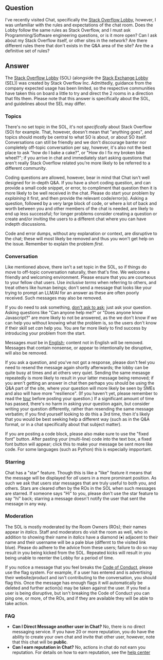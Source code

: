 ## Question
I've recently visited Chat, specifically the [Stack Overflow Lobby](https://chat.stackoverflow.com/rooms/259507/stack-overflow-lobby), however, I was unfamiliar with the rules and expectations of the chat room. Does the Lobby follow the same rules as Stack Overflow, and I must ask Programming/Software engineering questions, or is it more open? Can I ask about my Stack Overflow itself, or other sites in the network? Are there different rules there that don't exists in the Q&A area of the site? Are the a definitive set of rules?


## Answer
The [Stack Overflow Lobby](https://chat.stackoverflow.com/rooms/259507/stack-overflow-lobby) (SOL) (alongside the [Stack Exchange Lobby](https://chat.stackexchange.com/rooms/158962/stack-exchange-lobby) (SEL)) was created by Stack Overflow Inc. Admittedly, guidance from the company expected usage has been limited, so the respective communities have taken this on board a little to try and direct the 2 rooms in a direction that fits them. Please note that this answer is specifically about the SOL, and guidelines about the SEL may differ.

### Topics
There's no set topic in the SOL, it's not *specifically* about Stack Overflow (SO) for example. That, however, doesn't mean that "anything goes", and topics should mostly be central to what SO is about, or about SO itself. Conversations can still be friendly and we don't discourage banter nor completely off-topic conversation per say, however, it's also not the best place to ask "how do I bake a cake?", or "How do I fix my broken bike wheel?"; if you arrive in chat and immediately start asking questions that aren't really Stack Overflow related you're more likely to be referred to a different community. 

Coding questions are allowed, however, bear in mind that Chat isn't well designed for in-depth Q&A. If you have a short coding question, and can provide a small code snippet, or error, to compliment that question then it is more likely to be well received in the chat. Please do start your problem by *explaining* it first, and then provide the relevant code/error(s). Asking a question, followed by a very large block of code, or where a lot of back and worth between you and other members of the chat is needed, are likely to end up less successful; for longer problems consider creating a question or create and/or inviting the users to a different chat where you can have indepth discussions.

Code and error dumps, without any explanation or context, are disruptive to the chat; these will most likely be removed and thus you won't get help on the issue. Remember to explain the problem *first*.

### Conversation
Like mentioned above, there isn't a set topic in the SOL, so if things do move to off-topic conversation naturally, then that's fine. We welcome a friendly and welcoming environment. Please ensure that you are courteous to your fellow chat users. Use *inclusive terms* when referring to others, and treat others like human beings; don't send a message that looks like your trying to prompt an LLM/AI for an answer as these are often poorly received. Such messages may also be removed.

If you do need to ask something, [don't ask to ask](https://dontasktoask.com/); just ask your question. Asking questions like "Can anyone help me?" or "Does anyone know Javascript?" are more likely to not be answered, as the we don't know if we can help you without knowing what the problem is, so the users don't know if their skill set *can* help you. You are far more likely to find success by introducing your problem from the start.

Messages *must* be in [English](https://stackoverflow.com/help/non-english-questions); content not in English will be removed. Messages that contain nonsense, or appear to intentionally be disruptive, will also be removed.

If you ask a question, and you've not got a response, please don't feel you need to resend the message again shortly afterwards; the lobby can be quite busy at times and at others very quiet. Sending the same mesasge repeatedly is more likely to result in your latter message being removed; if you aren't getting an answer in chat then perhaps you should be using the Q&A part of the site, where your question will more likely be seen by SMEs and also will have more "resilience". (If you haven't yet, please remember to read the [tour](//stackoverflow.com/tour) before posting your question.) If a significant amount of time has passed, there's no harm in asking your question again, but consider writing your question differently, rather than resending the same message verbatim; if you find yourself looking to do this a 3rd time, then it's likely that you would be best seeking help a different way (such as in the Q&A format, or in a chat specifically about that subject matter).

If you are posting a code block, please also make sure to use the "fixed font" button. After pasting your (multi-line) code into the text box, a fixed font button will appear; click this to make your message be sent more like code. For some languages (such as Python) this is especially impportant.

### Starring
Chat has a "star" feature. Though this is like a "like" feature it means that the message will be displayed for *all* users in a more prominant position. As such we ask that users star messages that are truly useful to both you, and others. Stars are cleared often by the ROs in the SOL when such messages are starred. If someone says "Hi" to you, please don't use the star feature to say "hi" back; starring a message doesn't notify the user that sent the message in any way.

### Moderation
The SOL is mostly moderated by the Room Owners (ROs); their names appear in *italics*. Staff and moderators do visit the room as well, who in addition to showing their name in *italics* have a diamond (♦) adjacent to their name and their username will be a pale blue (differnt to the visited link blue). Please do adhere to the advice from these users; failure to do so may result in you being kicked from the SOL. Repeated kicks will result in you being unable to reenter the Lobby for a period of time.

If you notice a message that you feel breaks the [Code of Conduct](https://stackoverflow.com/conduct), please use the flag system. For example, if a user has entered and is advertising their website/product and isn't contributing to the conversation, you should flag this. Once the message has enough flags it will automatically be deleted and further action(s) may be taken against the user. If you feel a user is being disruptive, but isn't breaking the Code of Conduct you can ping one, or more, of the ROs, and if they are available they will be able to take action.

### FAQ

- **Can I Direct Message another user in Chat?**
  No, there is no direct messaging service. If you have 20 or more reputation, you do have the ability to create your own chat and invite that other user, however, note that this chat will be **public**.
- **Can I earn reputation in Chat?**
  No, actions in chat do not earn you reputation. For details on how to earn reputation, see the [help center](https://stackoverflow.com/help/whats-reputation)
